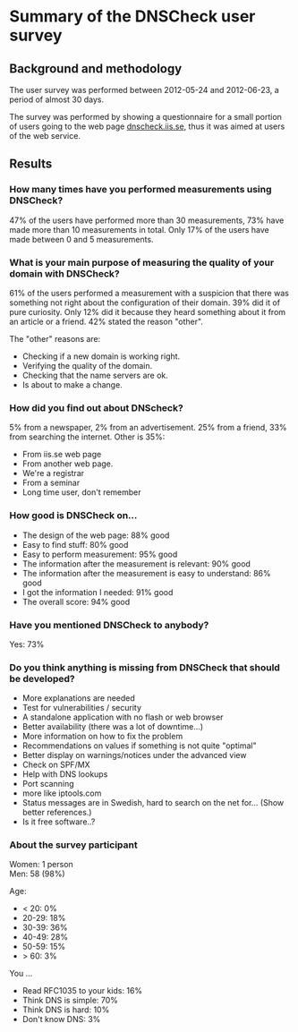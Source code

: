 Summary of the DNSCheck user survey
===================================

Background and methodology
--------------------------
The user survey was performed between 2012-05-24 and 2012-06-23, a period of almost 30 days.

The survey was performed by showing a questionnaire for a small portion of users going to the web page [dnscheck.iis.se](http://dnscheck.iis.se/), thus it was aimed at users of the web service.

Results
-------

### How many times have you performed measurements using DNSCheck?
47% of the users have performed more than 30 measurements, 73% have made more than 10 measurements in total. Only 17% of the users have made between 0 and 5 measurements.

### What is your main purpose of measuring the quality of your domain with DNSCheck?
61% of the users performed a measurement with a suspicion that there was something not right about the configuration of their domain. 39% did it of pure curiosity. Only 12% did it because they heard something about it from an article or a friend. 42% stated the reason "other".

The "other" reasons are:

  * Checking if a new domain is working right.
  * Verifying the quality of the domain.
  * Checking that the name servers are ok.
  * Is about to make a change.

### How did you find out about DNScheck?
5% from a newspaper, 2% from an advertisement. 25% from a friend, 33% from searching the internet. Other is 35%:

  * From iis.se web page
  * From another web page.
  * We're a registrar
  * From a seminar
  * Long time user, don't remember

### How good is DNSCheck on...
  * The design of the web page: 88% good
  * Easy to find stuff: 80% good
  * Easy to perform measurement: 95% good
  * The information after the measurement is relevant: 90% good
  * The information after the measurement is easy to understand: 86% good
  * I got the information I needed: 91% good
  * The overall score: 94% good

### Have you mentioned DNSCheck to anybody?
Yes: 73%

### Do you think anything is missing from DNSCheck that should be developed?
  * More explanations are needed
  * Test for vulnerabilities / security
  * A standalone application with no flash or web browser
  * Better availability (there was a lot of downtime...)
  * More information on how to fix the problem
  * Recommendations on values if something is not quite "optimal"
  * Better display on warnings/notices under the advanced view
  * Check on SPF/MX
  * Help with DNS lookups
  * Port scanning
  * more like iptools.com
  * Status messages are in Swedish, hard to search on the net for... (Show better references.)
  * Is it free software..?

### About the survey participant
Women: 1 person  
Men: 58 (98%)  

Age:

  * < 20: 0% 
  * 20-29: 18%
  * 30-39: 36%
  * 40-49: 28%
  * 50-59: 15%
  * \> 60: 3%

You ...

  * Read RFC1035 to your kids: 16%
  * Think DNS is simple: 70%
  * Think DNS is hard: 10%
  * Don't know DNS: 3%
